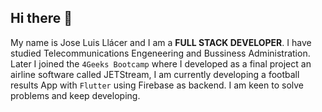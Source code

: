 ## Hi there 👋

My name is Jose Luis Llácer and I am a **FULL STACK DEVELOPER**. I have studied Telecommunications Engeneering and Bussiness Administration. Later I joined the `4Geeks Bootcamp` where I developed as a final project an airline software called JETStream, 
I am currently developing a football results App with `Flutter` using Firebase as backend. 
I am keen to solve problems and keep developing. 

